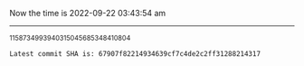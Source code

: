 Now the time is 2022-09-22 03:43:54 am

---

<small>1158734993940315045685348410804</small>

```txt
Latest commit SHA is: 67907f82214934639cf7c4de2c2ff31288214317
```
